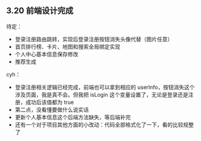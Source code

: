 ## 3.20 前端设计完成
待定：

+ 登录注册路由跳转，实现后登录注册按钮消失头像代替（图片任意）
+ 首页排行榜、卡片、地图和搜索全局绑定实现
+ 个人中心基本信息保存修改
+ 推荐生成



cyh：

+ 登录注册相关逻辑已经完成，前端也可以拿到相应的 userInfo，按钮消失这个涉及页面，我是真不会。但我把 isLogin 这个变量设置了，无论是登录还是注册，成功后该值都为 true
+ 第二点，没看懂要做什么说实话
+ 更新个人基本信息这个后端方法缺失，等后端补完
+ 还有一个对于项目其他方面的小改动：代码全部格式化了一下，看的比较规整了

